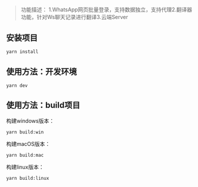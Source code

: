 ##

> 功能描述：
> 1.WhatsApp网页批量登录，支持数据独立，支持代理2.翻译器功能，针对Ws聊天记录进行翻译3.云端Server

## 安装项目

```
yarn install
```

## 使用方法：开发环境

```
yarn dev
```

## 使用方法：build项目

构建windows版本：

```
yarn build:win
```

构建macOS版本：

```
yarn build:mac
```

构建linux版本：

```
yarn build:linux
```
